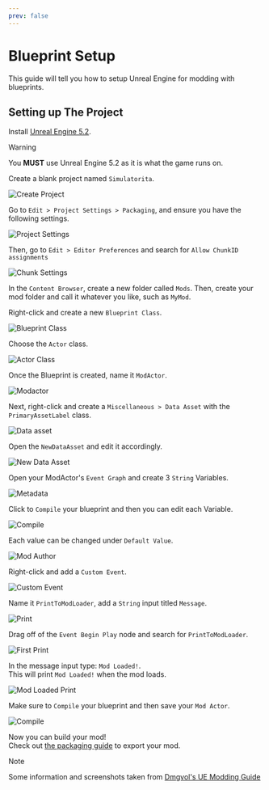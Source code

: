 ```yaml
---
prev: false
---
```

# Blueprint Setup
This guide will tell you how to setup Unreal Engine for modding with blueprints.

## Setting up The Project
Install [Unreal Engine 5.2](https://www.unrealengine.com/download).

> [!WARNING]
> You **MUST** use Unreal Engine 5.2 as it is what the game runs on.

Create a blank project named `Simulatorita`.

![Create Project](../media/create_project.png)

Go to `Edit > Project Settings > Packaging`, and ensure you have the following settings.

![Project Settings](../media/project_settings.png)

Then, go to `Edit > Editor Preferences` and search for `Allow ChunkID assignments`

![Chunk Settings](../media/chunk_settings.png)

In the `Content Browser`, create a new folder called `Mods`.
Then, create your mod folder and call it whatever you like, such as `MyMod`.

Right-click and create a new `Blueprint Class`.

![Blueprint Class](../media/blueprint_class.png)

Choose the `Actor` class.

![Actor Class](../media/actor_class.png)

Once the Blueprint is created, name it `ModActor`.

![Modactor](../media/modactor.png)

Next, right-click and create a `Miscellaneous > Data Asset` with the `PrimaryAssetLabel` class.

![Data asset](../media/data_asset.png)

Open the `NewDataAsset` and edit it accordingly.

![New Data Asset](../media/new_data_asset.png)

Open your ModActor's `Event Graph` and create 3 `String` Variables.

![Metadata](../media/metadata.png)

Click to `Compile` your blueprint and then you can edit each Variable.

![Compile](../media/compile.png)

Each value can be changed under `Default Value`.

![Mod Author](../media/mod_author.png)

Right-click and add a `Custom Event`.

![Custom Event](../media/custom_event.png)

Name it `PrintToModLoader`, add a `String` input titled `Message`.

![Print](../media/print.png)

Drag off of the `Event Begin Play` node and search for `PrintToModLoader`.

![First Print](../media/first_print.png)

In the message input type: `Mod Loaded!`.  
This will print `Mod Loaded!` when the mod loads.

![Mod Loaded Print](../media/mod_loaded_print.png)

Make sure to `Compile` your blueprint and then save your `Mod Actor`.

![Compile](../media/compile.png)

Now you can build your mod!  
Check out [the packaging guide](packaging-mods) to export your mod.

> [!NOTE]
> Some information and screenshots taken from [Dmgvol's UE Modding Guide](https://github.com/Dmgvol/UE_Modding/)
